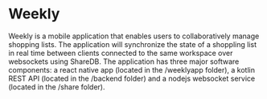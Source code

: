 # Weekly

Weekly is a mobile application that enables users to collaboratively manage shopping lists. The application will synchronize the state of a shoppling list in real time between clients connected to the same workspace over websockets using ShareDB. The application has three major software components: a react native app (located in the /weeklyapp folder), a kotlin REST API (located in the /backend folder)  and a nodejs websocket service (located in the /share folder).


